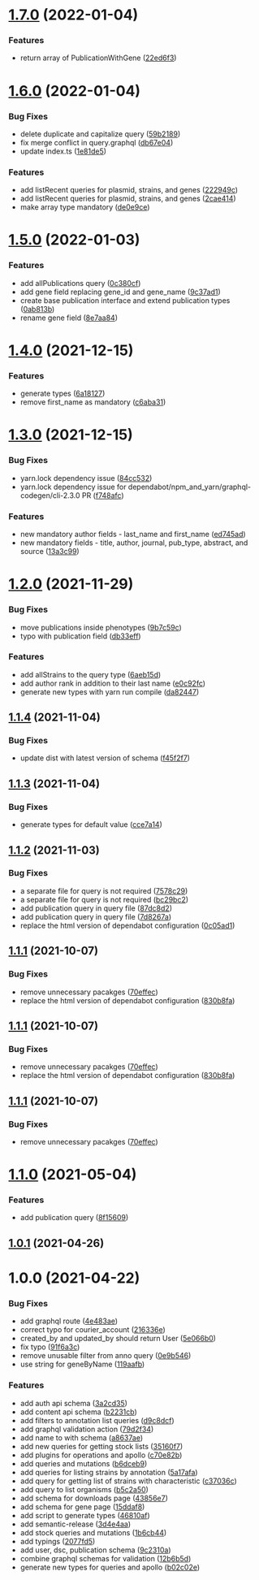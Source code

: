 # [1.7.0](https://github.com/dictyBase/graphql-schema/compare/1.6.0...1.7.0) (2022-01-04)


### Features

* return array of PublicationWithGene ([22ed6f3](https://github.com/dictyBase/graphql-schema/commit/22ed6f3631cd949c2cadd146bc3e4a80fee777d7))

# [1.6.0](https://github.com/dictyBase/graphql-schema/compare/1.5.0...1.6.0) (2022-01-04)


### Bug Fixes

* delete duplicate and capitalize query ([59b2189](https://github.com/dictyBase/graphql-schema/commit/59b21893fb0c8545cce5e88301af4c34a41e09b6))
* fix merge conflict in query.graphql ([db67e04](https://github.com/dictyBase/graphql-schema/commit/db67e04d517f52828d8144655ad40dd373171df0))
* update index.ts ([1e81de5](https://github.com/dictyBase/graphql-schema/commit/1e81de566d63b924173e76e257b0c7cbfe10722e))


### Features

* add listRecent queries for plasmid, strains, and genes ([222949c](https://github.com/dictyBase/graphql-schema/commit/222949c04f0cd95dd5229bd186dea85824d26908))
* add listRecent queries for plasmid, strains, and genes ([2cae414](https://github.com/dictyBase/graphql-schema/commit/2cae414d3d351052824278d793f09cfee15d6989))
* make array type mandatory ([de0e9ce](https://github.com/dictyBase/graphql-schema/commit/de0e9cea9f3e7699535df7f9d9edaa4341d3b293))

# [1.5.0](https://github.com/dictyBase/graphql-schema/compare/1.4.0...1.5.0) (2022-01-03)


### Features

* add allPublications query ([0c380cf](https://github.com/dictyBase/graphql-schema/commit/0c380cf95674a88152e776bff3a816afcfa246c8))
* add gene field replacing gene_id and gene_name ([9c37ad1](https://github.com/dictyBase/graphql-schema/commit/9c37ad1246fc6298505aba20cdd1c92e21eaeb6d))
* create base publication interface and extend publication types ([0ab813b](https://github.com/dictyBase/graphql-schema/commit/0ab813b7c12422f240533c63d3dbdb41207b7834))
* rename gene field ([8e7aa84](https://github.com/dictyBase/graphql-schema/commit/8e7aa841be1b6ed71acf25f93277aadfb4045b48))

# [1.4.0](https://github.com/dictyBase/graphql-schema/compare/1.3.0...1.4.0) (2021-12-15)


### Features

* generate types ([6a18127](https://github.com/dictyBase/graphql-schema/commit/6a181272855be94d8ce1ebd40283a2dab12e64bc))
* remove first_name as mandatory ([c6aba31](https://github.com/dictyBase/graphql-schema/commit/c6aba314f2bb1ab11472822b8e21ea138fec73fd))

# [1.3.0](https://github.com/dictyBase/graphql-schema/compare/1.2.0...1.3.0) (2021-12-15)


### Bug Fixes

* yarn.lock dependency issue ([84cc532](https://github.com/dictyBase/graphql-schema/commit/84cc53229bd6292b501b2b92d2d5472e24cc5315))
* yarn.lock dependency issue for dependabot/npm_and_yarn/graphql-codegen/cli-2.3.0 PR ([f748afc](https://github.com/dictyBase/graphql-schema/commit/f748afc983d2b0ca43cb813f3cf97e3a89f883a9))


### Features

* new mandatory author fields - last_name and first_name ([ed745ad](https://github.com/dictyBase/graphql-schema/commit/ed745ad986396aa3c596a03980b16359886e099a))
* new mandatory fields - title, author, journal, pub_type, abstract, and source ([13a3c99](https://github.com/dictyBase/graphql-schema/commit/13a3c994c4b787c420ea2119e2d01cc9a8912b72))

# [1.2.0](https://github.com/dictyBase/graphql-schema/compare/1.1.4...1.2.0) (2021-11-29)


### Bug Fixes

* move publications inside phenotypes ([9b7c59c](https://github.com/dictyBase/graphql-schema/commit/9b7c59c94468eb7da47cde580339525028be4a81))
* typo with publication field ([db33eff](https://github.com/dictyBase/graphql-schema/commit/db33eff08449aaf06a4d0c9852baeb708e946b14))


### Features

* add allStrains to the query type ([6aeb15d](https://github.com/dictyBase/graphql-schema/commit/6aeb15d437dca41a18fb090ea3add0ba2e8f6737))
* add author rank in addition to their last name ([e0c92fc](https://github.com/dictyBase/graphql-schema/commit/e0c92fc1b762126d648edbba872cdcf85af94d2f))
* generate new types with yarn run compile ([da82447](https://github.com/dictyBase/graphql-schema/commit/da824473c41a8fcd14f4759b3e6a46afa0103c25))

## [1.1.4](https://github.com/dictyBase/graphql-schema/compare/1.1.3...1.1.4) (2021-11-04)


### Bug Fixes

* update dist with latest version of schema ([f45f2f7](https://github.com/dictyBase/graphql-schema/commit/f45f2f7a97449e698b784075749b86ee8b733914))

## [1.1.3](https://github.com/dictyBase/graphql-schema/compare/1.1.2...1.1.3) (2021-11-04)


### Bug Fixes

* generate types for default value ([cce7a14](https://github.com/dictyBase/graphql-schema/commit/cce7a14459159136f48e4493f4ea35f992ba4a0d))

## [1.1.2](https://github.com/dictyBase/graphql-schema/compare/1.1.1...1.1.2) (2021-11-03)


### Bug Fixes

* a separate file for query is not required ([7578c29](https://github.com/dictyBase/graphql-schema/commit/7578c292c2857bb5584ee1fc858a06089178b01d))
* a separate file for query is not required ([bc29bc2](https://github.com/dictyBase/graphql-schema/commit/bc29bc2f227355193fb26d44cc7a3d423a188dd1))
* add publication query in query file ([87dc8d2](https://github.com/dictyBase/graphql-schema/commit/87dc8d2e0baf11f5d94084090d3256ecafe67bd5))
* add publication query in query file ([7d8267a](https://github.com/dictyBase/graphql-schema/commit/7d8267ad161bf67145a4d99891cb84e2097cb079))
* replace the html version of dependabot configuration ([0c05ad1](https://github.com/dictyBase/graphql-schema/commit/0c05ad1c46ef419d2ba933eb8ef0db3832a19937))

## [1.1.1](https://github.com/dictyBase/graphql-schema/compare/1.1.0...1.1.1) (2021-10-07)


### Bug Fixes

* remove unnecessary pacakges ([70effec](https://github.com/dictyBase/graphql-schema/commit/70effecda87f0fd6f152c864cf138a79a56aeb9f))
* replace the html version of dependabot configuration ([830b8fa](https://github.com/dictyBase/graphql-schema/commit/830b8fa37e2fb5e6cf1c8dbb03c722b10ffe97ee))

## [1.1.1](https://github.com/dictyBase/graphql-schema/compare/1.1.0...1.1.1) (2021-10-07)


### Bug Fixes

* remove unnecessary pacakges ([70effec](https://github.com/dictyBase/graphql-schema/commit/70effecda87f0fd6f152c864cf138a79a56aeb9f))
* replace the html version of dependabot configuration ([830b8fa](https://github.com/dictyBase/graphql-schema/commit/830b8fa37e2fb5e6cf1c8dbb03c722b10ffe97ee))

## [1.1.1](https://github.com/dictyBase/graphql-schema/compare/1.1.0...1.1.1) (2021-10-07)


### Bug Fixes

* remove unnecessary pacakges ([70effec](https://github.com/dictyBase/graphql-schema/commit/70effecda87f0fd6f152c864cf138a79a56aeb9f))

# [1.1.0](https://github.com/dictyBase/graphql-schema/compare/1.0.1...1.1.0) (2021-05-04)


### Features

* add publication query ([8f15609](https://github.com/dictyBase/graphql-schema/commit/8f15609fcdce139687a79de1dcceed2eb749844b))

## [1.0.1](https://github.com/dictyBase/graphql-schema/compare/1.0.0...1.0.1) (2021-04-26)

# 1.0.0 (2021-04-22)


### Bug Fixes

* add graphql route ([4e483ae](https://github.com/dictyBase/graphql-schema/commit/4e483ae0aca53679ead2cb17fc99231886b8e34e))
* correct typo for courier_account ([216336e](https://github.com/dictyBase/graphql-schema/commit/216336ef78dd92d3b111b433814d237bf9776ae6))
* created_by and updated_by should return User ([5e066b0](https://github.com/dictyBase/graphql-schema/commit/5e066b06100ad3892019e8413d9e2a6e606b4f01))
* fix typo ([91f6a3c](https://github.com/dictyBase/graphql-schema/commit/91f6a3c9c97f245ef82f87bdf08d077fd715a7cf))
* remove unusable filter from anno query ([0e9b546](https://github.com/dictyBase/graphql-schema/commit/0e9b546d71ca13dadd869a7d23b7adffe995880f))
* use string for geneByName ([119aafb](https://github.com/dictyBase/graphql-schema/commit/119aafb000f7431b5a16b5b3f7796d5b8d04ea2d))


### Features

* add auth api schema ([3a2cd35](https://github.com/dictyBase/graphql-schema/commit/3a2cd35273d3a71c38ae9dc9675db691a5929a25))
* add content api schema ([b2231cb](https://github.com/dictyBase/graphql-schema/commit/b2231cb1e6903acf8f3eb6f1aaa4379ba76b67f1))
* add filters to annotation list queries ([d9c8dcf](https://github.com/dictyBase/graphql-schema/commit/d9c8dcf1bb94dfb89da2189f9551f2c33bf586ac))
* add graphql validation action ([79d2f34](https://github.com/dictyBase/graphql-schema/commit/79d2f34bcb4254b344cd0a65b865f7630a912b9d))
* add name to with schema ([a8637ae](https://github.com/dictyBase/graphql-schema/commit/a8637ae73f43d47cb45db6b1bf632af39cbc7a7d))
* add new queries for getting stock lists ([35160f7](https://github.com/dictyBase/graphql-schema/commit/35160f772681fe299b2c75e2c1b86ab24f15a4e8))
* add plugins for operations and apollo ([c70e82b](https://github.com/dictyBase/graphql-schema/commit/c70e82bebbe5a1385773633bf8b9b20b55d06fe8))
* add queries and mutations ([b6dceb9](https://github.com/dictyBase/graphql-schema/commit/b6dceb9a862ca56fbe558244e0f462bae4f410d2))
* add queries for listing strains by annotation ([5a17afa](https://github.com/dictyBase/graphql-schema/commit/5a17afa00b0bfb4d941bb00546eea896a7a9246b))
* add query for getting list of strains with characteristic ([c37036c](https://github.com/dictyBase/graphql-schema/commit/c37036c6964d3b674311d6233222b82c6d159401))
* add query to list organisms ([b5c2a50](https://github.com/dictyBase/graphql-schema/commit/b5c2a5025917b8d3274ff3b940fb9746ca94b1fb))
* add schema for downloads page ([43856e7](https://github.com/dictyBase/graphql-schema/commit/43856e73a691061f3f6c0123f64f9e1defb2050c))
* add schema for gene page ([15ddaf8](https://github.com/dictyBase/graphql-schema/commit/15ddaf8547c90f54286b98affdaaf47d3aab3439))
* add script to generate types ([46810af](https://github.com/dictyBase/graphql-schema/commit/46810afa0e902722b57c6340384c343bd1cf8eab))
* add semantic-release ([3d4e4aa](https://github.com/dictyBase/graphql-schema/commit/3d4e4aa27f12a35f79df3aa8ad273d12c7a4f09c))
* add stock queries and mutations ([1b6cb44](https://github.com/dictyBase/graphql-schema/commit/1b6cb44f802bd060672e224f5974f37bc7c3c24d))
* add typings ([2077fd5](https://github.com/dictyBase/graphql-schema/commit/2077fd572eb1993c9a7122dd0dcb1e45e4d6c3a7))
* add user, dsc, publication schema ([9c2310a](https://github.com/dictyBase/graphql-schema/commit/9c2310ac1b00f8380a30232fb3ca7481ad9ebb34))
* combine graphql schemas for validation ([12b6b5d](https://github.com/dictyBase/graphql-schema/commit/12b6b5dfd497610ac299ab362ae3ca5476e5ec2a))
* generate new types for queries and apollo ([b02c02e](https://github.com/dictyBase/graphql-schema/commit/b02c02ec7dad78dbc415ba79f901715d4e18fd17))
